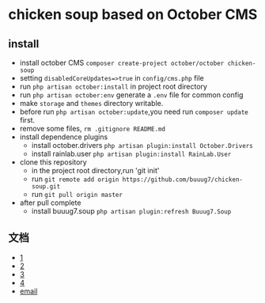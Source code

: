 # chicken soup based on October CMS

## install
+ install october CMS `composer create-project october/october chicken-soup`
+ setting `disabledCoreUpdates=>true` in `config/cms.php` file
+ run `php artisan october:install` in project root directory
+ run `php artisan october:env` generate a `.env` file for common config
+ make `storage` and `themes` directory writable.
+ before run `php artisan october:update`,you need run `composer update` first.
+ remove some files, `rm .gitignore README.md`
+ install dependence plugins
    - install october.drivers `php artisan plugin:install October.Drivers`
    - install rainlab.user `php artisan plugin:install RainLab.User`
+ clone this repository
    - in the project root directory,run 'git init'
    - run `git remote add origin https://github.com/buuug7/chicken-soup.git`
    - run `git pull origin master`
+ after pull complete
    - install buuug7.soup `php artisan plugin:refresh Buuug7.Soup`
    
## 文档
+ [1](https://github.com/buuug7/chicken-soup/blob/master/docs/1.md)
+ [2](https://github.com/buuug7/chicken-soup/blob/master/docs/2.md)
+ [3](https://github.com/buuug7/chicken-soup/blob/master/docs/3.md)
+ [4](https://github.com/buuug7/chicken-soup/blob/master/docs/4.md)   
+ [email](https://github.com/buuug7/chicken-soup/blob/master/docs/mail.md) 
            